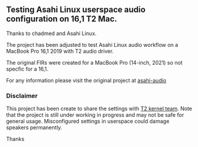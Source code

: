 ## Testing Asahi Linux userspace audio configuration on 16,1 T2 Mac.

Thanks to chadmed and Asahi Linux.

The project has been adjusted to test Asahi Linux audio workflow on a MacBook Pro 16,1 2019 with T2 audio driver.

The original FIRs were created for a MacBook Pro (14-inch, 2021) so not specfic for a 16,1.

For any information please visit the original project at [asahi-audio](https://github.com/chadmed/asahi-audio)

### Disclaimer
This project has been create to share the settings with [T2 kernel team](https://wiki.t2linux.org/). Note that the project is still under working in progress and may not be safe for general usage. Misconfigured settings in userspace could damage speakers permanently.

Thanks